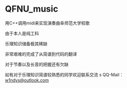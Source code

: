 # QFNU_music
用C++调用midi来实现演奏曲阜师范大学校歌

由于本人是纯工科

乐理知识储备极其稀缺

非常艰难的完成了从简谱到代码的翻译

对于节奏以及长音的把握还有欠缺

如有对于乐理知识简谱较熟悉的同学欢迎联系交流
s
QQ-Mail：w1ndys@outlook.com
